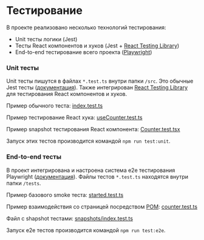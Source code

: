 # Тестирование

В проекте реализовано несколько технологий тестирования:
- Unit тесты логики (Jest)
- Тесты React компонентов и хуков (Jest + [React Testing Library](https://testing-library.com/docs/react-testing-library/intro))
- End-to-end тестирование всего проекта ([Playwright](https://playwright.dev))

### Unit тесты

Unit тесты пишутся в файлах `*.test.ts` внутри папки `/src`. Это обычные Jest тесты ([документация](https://jestjs.io/ru/docs/getting-started)). Также интегрирован [React Testing Library](https://testing-library.com/docs/react-testing-library/intro) для тестирования React компонентов и хуков.

Пример обычного теста: [index.test.ts](https://github.com/gooditworks/base/blob/main/src/index.test.ts)

Пример тестирование React хука: [useCounter.test.ts](https://github.com/gooditworks/base-frontend/blob/main/src/hooks/useCounter.test.ts)

Пример snapshot тестирования React компонента: [Counter.test.tsx](https://github.com/gooditworks/base-frontend/blob/main/src/components/Counter/Counter.test.tsx)

Запуск этих тестов производится командой `npm run test:unit`.

### End-to-end тесты

В проект интегрирована и настроена система e2e тестирования Playwright ([документация](https://playwright.dev/docs/intro)). Файлы тестов `*.test.ts` находятся внутри папки `/tests`.

Пример базового smoke теста: [started.test.ts](https://github.com/gooditworks/base-frontend/blob/main/tests/started.test.ts)

Пример взаимодействия со страницей посредством [POM](https://playwright.dev/docs/test-pom): [counter.test.ts](https://github.com/gooditworks/base-frontend/blob/main/tests/started.test.ts)

Файл с shapshot тестами: [snapshots/index.test.ts](https://github.com/gooditworks/base-frontend/blob/main/tests/snapshots/index.test.ts)

Запуск e2e тестов производится командой `npm run test:e2e`.
